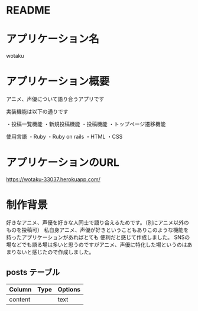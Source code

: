 # README

# アプリケーション名
wotaku

# アプリケーション概要
アニメ、声優について語り合うアプリです

実装機能は以下の通りです

・投稿一覧機能
・新規投稿機能
・投稿機能
・トップページ遷移機能

使用言語
・Ruby
・Ruby on rails
・HTML
・CSS

# アプリケーションのURL
https://wotaku-33037.herokuapp.com/


# 制作背景
好きなアニメ、声優を好きな人同士で語り合えるためです。（別にアニメ以外のものを投稿可）
私自身アニメ、声優が好きということもありこのような機能を持ったアプリケーションがあればとても
便利だと感じて作成しました。
SNSの場などでも語る場は多いと思うのですがアニメ、声優に特化した場というのはあまりないと感じたので作成しました。


## posts テーブル

| Column   | Type   | Options                   |
| -------- | ------ | ------------------------- |
| content  |        | text                      |